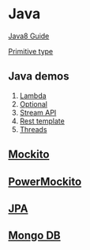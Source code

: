 # Java

[Java8 Guide](https://ocpj8.javastudyguide.com/index.html)

[Primitive type](http://java-latte.blogspot.com/2014/09/difference-between-object-reference-variables-primitive-variables-in-java.html)

## Java demos
1) [Lambda](https://github.com/SaurabhPotdar/Java-Demos/tree/main/Java/src/main/java/com/cg/java/lambda)
2) [Optional](https://github.com/SaurabhPotdar/Java-Demos/tree/main/Java/src/main/java/com/cg/java/optional)
3) [Stream API](https://github.com/SaurabhPotdar/Java-Demos/tree/main/Java/src/main/java/com/cg/java/stream)
4) [Rest template](https://github.com/SaurabhPotdar/Java-Demos/blob/main/Java/src/main/java/com/cg/java/resttemplate/RestTemplateParams.java)
5) [Threads](https://github.com/SaurabhPotdar/Java-Demos/tree/main/Java/src/main/java/com/cg/java/threads)

## [Mockito](https://github.com/SaurabhPotdar/Mockito)

## [PowerMockito](https://github.com/SaurabhPotdar/PowerMockito)

## [JPA](https://github.com/SaurabhPotdar/jpa-demo)

## [Mongo DB](https://github.com/SaurabhPotdar/mongo-demo)
